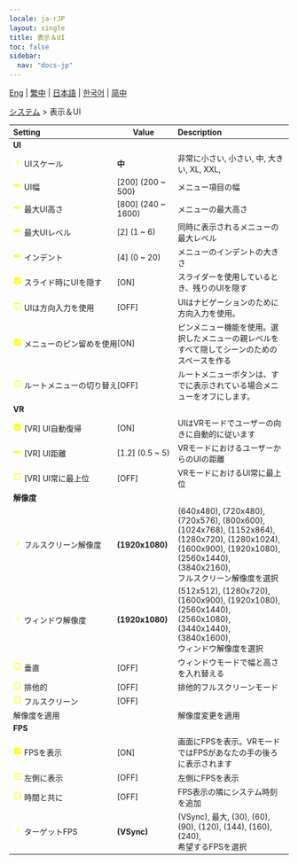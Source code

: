 ```yaml
---
locale: ja-rJP
layout: single
title: 表示＆UI
toc: false
sidebar:
  nav: "docs-jp"
---
```

[Eng](/dancexr/menu/2025.4/system/screen) | [繁中](/tw/dancexr/menu/2025.4/system/screen) | [日本語](/jp/dancexr/menu/2025.4/system/screen) | [한국어](/kr/dancexr/menu/2025.4/system/screen) | [简中](/zh/dancexr/menu/2025.4/system/screen)

[システム](../menu#システム) > 表示＆UI



| Setting | Value | Description |
| :--- | --- | :--- |
|<nobr> <b>UI</b></nobr>|| 
|<nobr>![chevron icon](/images/icon/ic_chevron.png) UIスケール</nobr>| **中** | 非常に小さい, 小さい, 中, 大きい, XL, XXL,  |
|<nobr>![slider icon](/images/icon/ic_slider.png) UI幅</nobr>| [200] (200 ~ 500) | メニュー項目の幅
|<nobr>![slider icon](/images/icon/ic_slider.png) 最大UI高さ</nobr>| [800] (240 ~ 1600) | メニューの最大高さ
|<nobr>![slider icon](/images/icon/ic_slider.png) 最大UIレベル</nobr>| [2] (1 ~ 6) | 同時に表示されるメニューの最大レベル
|<nobr>![slider icon](/images/icon/ic_slider.png) インデント</nobr>| [4] (0 ~ 20) | メニューのインデントの大きさ
|<nobr>![check_on icon](/images/icon/ic_check_on.png) スライド時にUIを隠す</nobr>| [ON] | スライダーを使用しているとき、残りのUIを隠す
|<nobr>![check_off icon](/images/icon/ic_check_off.png) UIは方向入力を使用</nobr>| [OFF] | UIはナビゲーションのために方向入力を使用。
|<nobr>![check_on icon](/images/icon/ic_check_on.png) メニューのピン留めを使用</nobr>| [ON] | ピンメニュー機能を使用。選択したメニューの親レベルをすべて隠してシーンのためのスペースを作る
|<nobr>![check_off icon](/images/icon/ic_check_off.png) ルートメニューの切り替え</nobr>| [OFF] | ルートメニューボタンは、すでに表示されている場合メニューをオフにします。
|<nobr> <b>VR</b></nobr>|| 
|<nobr>![check_on icon](/images/icon/ic_check_on.png) [VR] UI自動復帰</nobr>| [ON] | UIはVRモードでユーザーの向きに自動的に従います
|<nobr>![slider icon](/images/icon/ic_slider.png) [VR] UI距離</nobr>| [1.2] (0.5 ~ 5) | VRモードにおけるユーザーからのUIの距離
|<nobr>![check_off icon](/images/icon/ic_check_off.png) [VR] UI常に最上位</nobr>| [OFF] | VRモードにおけるUI常に最上位
|<nobr> <b>解像度</b></nobr>|| 
|<nobr>![chevron icon](/images/icon/ic_chevron.png) フルスクリーン解像度</nobr>| **(1920x1080)** | (640x480), (720x480), (720x576), (800x600), (1024x768), (1152x864), (1280x720), (1280x1024), (1600x900), (1920x1080), (2560x1440), (3840x2160), <br/>フルスクリーン解像度を選択 |
|<nobr>![chevron icon](/images/icon/ic_chevron.png) ウィンドウ解像度</nobr>| **(1920x1080)** | (512x512), (1280x720), (1600x900), (1920x1080), (2560x1440), (2560x1080), (3440x1440), (3840x1600), <br/>ウィンドウ解像度を選択 |
|<nobr>![check_off icon](/images/icon/ic_check_off.png) 垂直</nobr>| [OFF] | ウィンドウモードで幅と高さを入れ替える
|<nobr>![check_off icon](/images/icon/ic_check_off.png) 排他的</nobr>| [OFF] | 排他的フルスクリーンモード
|<nobr>![check_off icon](/images/icon/ic_check_off.png) フルスクリーン</nobr>| [OFF] | 
|<nobr> 解像度を適用</nobr>|| 解像度変更を適用
|<nobr> <b>FPS</b></nobr>|| 
|<nobr>![check_on icon](/images/icon/ic_check_on.png) FPSを表示</nobr>| [ON] | 画面にFPSを表示。VRモードではFPSがあなたの手の後ろに表示されます
|<nobr>![check_off icon](/images/icon/ic_check_off.png) 左側に表示</nobr>| [OFF] | 左側にFPSを表示
|<nobr>![check_off icon](/images/icon/ic_check_off.png) 時間と共に</nobr>| [OFF] | FPS表示の隣にシステム時刻を追加
|<nobr>![chevron icon](/images/icon/ic_chevron.png) ターゲットFPS</nobr>| **(VSync)** | (VSync), 最大, (30), (60), (90), (120), (144), (160), (240), <br/>希望するFPSを選択 |
